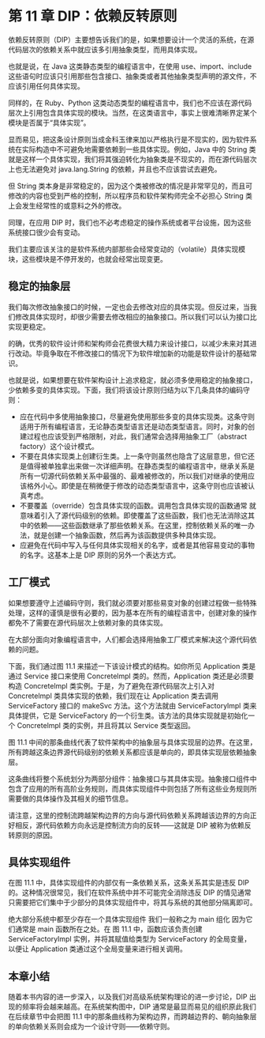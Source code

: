 # 第 11 章 DIP：依赖反转原则

依赖反转原则（DIP）主要想告诉我们的是，如果想要设计一个灵活的系统，在源代码层次的依赖关系中就应该多引用抽象类型，而用具体实现。

也就是说，在 Java 这类静态类型的编程语言中，在使用 use、import、include 这些语句时应该只引用那些包含接口、抽象类或者其他抽象类型声明的源文件，不应该引用任何具体实现。

同样的，在 Ruby、Python 这类动态类型的编程语言中，我们也不应该在源代码 层次上引用包含具体实现的模块。当然，在这类语言中，事实上很难清晰界定某个模块是否属于“具体实现”。

显而易见，把这条设计原则当成金科玉律来加以严格执行是不现实的，因为软件系统在实际构造中不可避免地需要依赖到一些具体实现。例如，Java 中的 String 类就是这样一个具体实现，我们将其强迫转化为抽象类是不现实的，而在源代码层次上也无法避免对 java.lang.String 的依赖，并且也不应该尝试去避免。

但 String 类本身是非常稳定的，因为这个类被修改的情况是非常罕见的，而且可修改的内容也受到严格的控制，所以程序员和软件架构师完全不必担心 String 类上会发生经常性的或意料之外的修改。

同理，在应用 DIP 时，我们也不必考虑稳定的操作系统或者平台设施，因为这些系统接口很少会有变动。

我们主要应该关注的是软件系统内部那些会经常变动的（volatile）具体实现模块，这些模块是不停开发的，也就会经常出现变更。

## 稳定的抽象层

我们每次修改抽象接口的时候，一定也会去修改对应的具体实现。但反过来，当我们修改具体实现时，却很少需要去修改相应的抽象接口。所以我们可以认为接口比实现更稳定。

的确，优秀的软件设计师和架构师会花费很大精力来设计接口，以减少未来对其进行改动。毕竟争取在不修改接口的情况下为软件增加新的功能是软件设计的基础常识。

也就是说，如果想要在软件架构设计上追求稳定，就必须多使用稳定的抽象接口，少依赖多变的具体实现。下面，我们将该设计原则归结为以下几条具体的编码守则：

- 应在代码中多使用抽象接口，尽量避免使用那些多变的具体实现类。这条守则适用于所有编程语言，无论静态类型语言还是动态类型语言。同时，对象的创建过程也应该受到严格限制，对此，我们通常会选择用抽象工厂（abstract factory）这个设计模式。
- 不要在具体实现类上创建衍生类。上一条守则虽然也隐含了这层意思，但它还是值得被单独拿出来做一次详细声明。在静态类型的编程语言中，继承关系是所有一切源代码依赖关系中最强的、最难被修改的，所以我们对继承的使用应该格外小心。即使是在稍微便于修改的动态类型语言中，这条守则也应该被认真考虑。
- 不要覆盖（override）包含具体实现的函数。调用包含具体实现的函数通常 就意味着引入了源代码级别的依赖。即使覆盖了这些函数，我们也无法消除这其中的依赖——这些函数继承了那些依赖关系。在这里，控制依赖关系的唯一办法，就是创建一个抽象函数，然后再为该函数提供多种具体实现。
- 应避免在代码中写入与任何具体实现相关的名字，或者是其他容易变动的事物的名字。这基本上是 DIP 原则的另外一个表达方式。

## 工厂模式

如果想要遵守上述编码守则，我们就必须要对那些易变对象的创建过程做一些特殊处理，这样的谨慎是很有必要的，因为基本在所有的编程语言中，创建对象的操作都免不了需要在源代码层次上依赖对象的具体实现。

在大部分面向对象编程语言中，人们都会选择用抽象工厂模式来解决这个源代码依赖的问题。

下面，我们通过图 11.1 来描述一下该设计模式的结构。如你所见 Application 类是通过 Service 接口来使用 Concretelmpl 类的。然而，Application 类还是必须要构造 Concretelmpl 类实例。于是，为了避免在源代码层次上引入对 Concretelmpl 类具体实现的依赖，我们现在让 Application 类去调用 ServiceFactory 接口的 makeSvc 方法。这个方法就由 ServiceFactorylmpl 类来具体提供，它是 ServiceFactory 的一个衍生类。该方法的具体实现就是初始化一个 Concretelmpl 类的实例，并且将其以 Service 类型返回。

图 11.1 中间的那条曲线代表了软件架构中的抽象层与具体实现层的边界。在这里，所有跨越这条边界源代码级别的依赖关系都应该是单向的，即具体实现层依赖抽象层。

这条曲线将整个系统划分为两部分组件：抽象接口与其具体实现。抽象接口组件中包含了应用的所有高阶业务规则，而具体实现组件中则包括了所有这些业务规则所需要做的具体操作及其相关的细节信息。

请注意，这里的控制流跨越架构边界的方向与源代码依赖关系跨越该边界的方向正好相反，源代码依赖方向永远是控制流方向的反转——这就是 DIP 被称为依赖反转原则的原因。

## 具体实现组件

在图 11.1 中，具体实现组件的内部仅有一条依赖关系，这条关系其实是违反 DIP 的。这种情况很常见，我们在软件系统中并不可能完全消除违反 DIP 的情见通常只需要把它们集中于少部分的具体实现组件中，将其与系统的其他部分隔离即可。

绝大部分系统中都至少存在一个具体实现组件 我们一般称之为 main 组化 因为它们通常是 main 函数所在之处。在 图 11.1 中，函数应该负责创建 ServiceFactoryImpl 实例，并将其赋值给类型为 ServiceFactory 的全局变量，以便让 Application 类通过这个全局变量来进行相关调用。

## 本章小结

随着本书内容的进一步深入，以及我们对高级系统架构理论的进一步讨论，DIP 出现的频率将会越来越高。在系统架构图中，DIP 通常是最显而易见的组织原此我们在后续章节中会把图 11.1 中的那条曲线称为架构边界，而跨越边界的、朝向抽象层的单向依赖关系则会成为一个设计守则——依赖守则。
